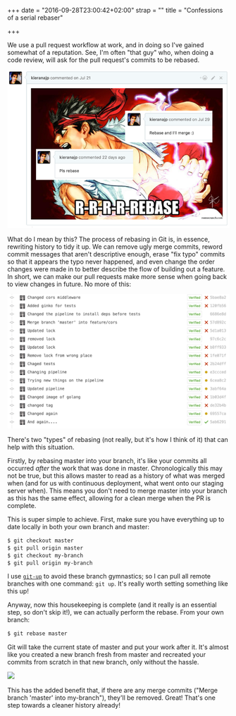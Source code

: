 +++
date = "2016-09-28T23:00:42+02:00"
strap = ""
title = "Confessions of a serial rebaser"

+++

We use a pull request workflow at work, and in doing so I've gained somewhat of a reputation. See, I'm often "that guy" who, when doing a code review, will ask for the pull request's commits to be rebased.

![](rebase-pls.png)

What do I mean by this? The process of rebasing in Git is, in essence, rewriting history to tidy it up. We can remove ugly merge commits, reword commit messages that aren't descriptive enough, erase "fix typo" commits so that it appears the typo never happened, and even change the order changes were made in to better describe the flow of building out a feature. In short, we can make our pull requests make more sense when going back to view changes in future. No more of this:

![](fml.png)

There's two "types" of rebasing (not really, but it's how I think of it) that can help with this situation.

Firstly, by rebasing master into your branch, it's like your commits all occurred _after_ the work that was done in master. Chronologically this may not be true, but this allows master to read as a history of what was merged when (and for us with continuous deployment, what went onto our staging server when). This means you don't need to merge master into your branch as this has the same effect, allowing for a clean merge when the PR is complete. 

This is super simple to achieve. First, make sure you have everything up to date locally in both your own branch and master:

```sh
$ git checkout master
$ git pull origin master
$ git checkout my-branch
$ git pull origin my-branch
```

I use [`git-up`](https://github.com/aanand/git-up) to avoid these branch gymnastics; so I can pull all remote branches with one command: `git up`. It's really worth setting something like this up!

Anyway, now this housekeeping is complete (and it really is an essential step, so don't skip it!), we can actually perform the rebase. From your own branch:

```sh
$ git rebase master
```

Git will take the current state of master and put your work after it. It's almost like you created a new branch fresh from master and recreated your commits from scratch in that new branch, only without the hassle.

![](diagram.png)

This has the added benefit that, if there are any merge commits ("Merge branch 'master' into my-branch"), they'll be removed. Great! That's one step towards a cleaner history already!




